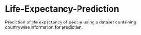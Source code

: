 # Life-Expectancy-Prediction

Prediction of life expectancy of people using a dataset containing countrywise information for prediction.

